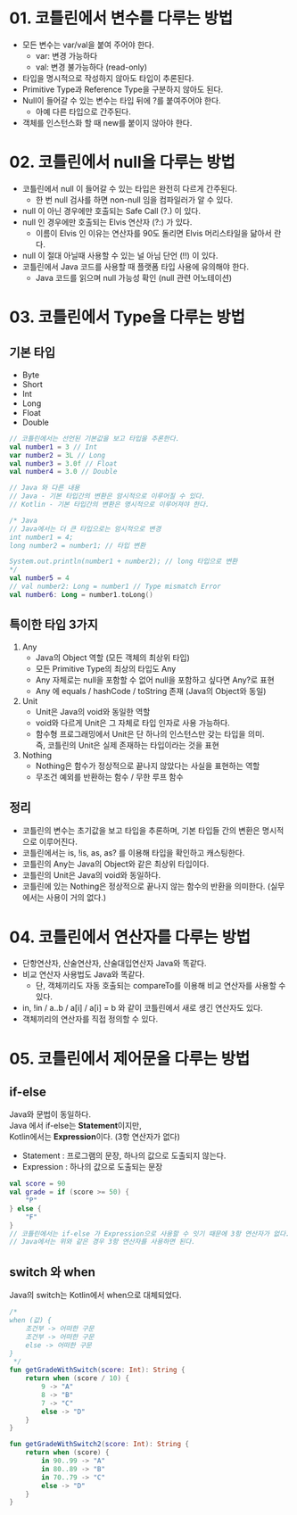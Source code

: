 # 01. 코틀린에서 변수를 다루는 방법
- 모든 변수는 var/val을 붙여 주어야 한다.
  - var: 변경 가능하다
  - val: 변경 불가능하다 (read-only)
- 타입을 명시적으로 작성하지 않아도 타입이 추론된다.
- Primitive Type과 Reference Type을 구분하지 않아도 된다.
- Null이 들어갈 수 있는 변수는 타입 뒤에 ?를 붙여주어야 한다.
  - 아예 다른 타입으로 간주된다.
- 객체를 인스턴스화 할 때 new를 붙이지 않아야 한다.

# 02. 코틀린에서 null을 다루는 방법
- 코틀린에서 null 이 들어갈 수 있는 타입은 완전히 다르게 간주된다.
  - 한 번 null 검사를 하면 non-null 임을 컴파일러가 알 수 있다.
- null 이 아닌 경우에만 호출되는 Safe Call (?.) 이 있다.
- null 인 경우에만 호출되는 Elvis 연산자 (?:) 가 있다.
  - 이름이 Elvis 인 이유는 연산자를 90도 돌리면 Elvis 머리스타일을 닮아서 란다.
- null 이 절대 아닐때 사용할 수 있는 널 아님 단언 (!!) 이 있다.
- 코틀린에서 Java 코드를 사용할 때 플랫폼 타입 사용에 유의해야 한다.
  - Java 코드를 읽으며 null 가능성 확인 (null 관련 어노테이션)

# 03. 코틀린에서 Type을 다루는 방법

## 기본 타입
- Byte
- Short
- Int
- Long
- Float
- Double
```kotlin
// 코틀린에서는 선언된 기본값을 보고 타입을 추론한다.
val number1 = 3 // Int
var number2 = 3L // Long
val number3 = 3.0f // Float
val number4 = 3.0 // Double

// Java 와 다른 내용
// Java - 기본 타입간의 변환은 암시적으로 이루어질 수 있다.
// Kotlin - 기본 타입간의 변환은 명시적으로 이루어져야 한다.

/* Java
// Java에서는 더 큰 타입으로는 암시적으로 변경
int number1 = 4;
long number2 = number1; // 타입 변환

System.out.println(number1 + number2); // long 타입으로 변환
*/
val number5 = 4
// val number2: Long = number1 // Type mismatch Error
val number6: Long = number1.toLong()
```
## 특이한 타입 3가지
1. Any
   - Java의 Object 역할 (모든 객체의 최상위 타입)
   - 모든 Primitive Type의 최상의 타입도 Any
   - Any 자체로는 null을 포함할 수 없어 null을 포함하고 싶다면 Any?로 표현
   - Any 에 equals / hashCode / toString 존재 (Java의 Object와 동일)
2. Unit
   - Unit은 Java의 void와 동일한 역할
   - void와 다르게 Unit은 그 자체로 타입 인자로 사용 가능하다.
   - 함수형 프로그래밍에서 Unit은 단 하나의 인스턴스만 갖는 타입을 의미.   
   즉, 코틀린의 Unit은 실제 존재하는 타입이라는 것을 표현
3. Nothing
    - Nothing은 함수가 정상적으로 끝나지 않았다는 사실을 표현하는 역할
    - 무조건 예외를 반환하는 함수 / 무한 루프 함수

## 정리
- 코틀린의 변수는 초기값을 보고 타입을 추론하며, 기본 타입들 간의 변환은 명시적으로 이루어진다.
- 코틀린에서는 is, !is, as, as? 를 이용해 타입을 확인하고 캐스팅한다.
- 코틀린의 Any는 Java의 Object와 같은 최상위 타입이다.
- 코틀린의 Unit은 Java의 void와 동일하다.
- 코틀린에 있는 Nothing은 정상적으로 끝나지 않는 함수의 반환을 의미한다. (실무에서는 사용이 거의 없다.)

# 04. 코틀린에서 연산자를 다루는 방법
- 단항연산자, 산술연산자, 산술대입연산자 Java와 똑같다.
- 비교 연산자 사용법도 Java와 똑같다.
  - 단, 객체끼리도 자동 호출되는 compareTo를 이용해 비교 연산자를 사용할 수 있다.
- in, !in / a..b / a[i] / a[i] = b 와 같이 코틀린에서 새로 생긴 연산자도 있다.
- 객체끼리의 연산자를 직접 정의할 수 있다.

# 05. 코틀린에서 제어문을 다루는 방법
## if-else
Java와 문법이 동일하다.   
Java 에서 if-else는 **Statement**이지만,   
Kotlin에서는 **Expression**이다. (3항 연산자가 없다)
- Statement : 프로그램의 문장, 하나의 값으로 도출되지 않는다.
- Expression : 하나의 값으로 도출되는 문장

```kotlin
val score = 90
val grade = if (score >= 50) {
    "P"
} else {
    "F"
}
// 코틀린에서는 if-else 가 Expression으로 사용할 수 잇기 때문에 3항 연산자가 없다.
// Java에서는 위와 같은 경우 3항 연산자를 사용하면 된다.
```

## switch 와 when
Java의 switch는 Kotlin에서 when으로 대체되었다.
```kotlin
/*
when (값) {
    조건부 -> 어떠한 구문
    조건부 -> 어떠한 구문
    else -> 어떠한 구문
}
 */
fun getGradeWithSwitch(score: Int): String {
    return when (score / 10) {
        9 -> "A"
        8 -> "B"
        7 -> "C"
        else -> "D"
    }
}

fun getGradeWithSwitch2(score: Int): String {
    return when (score) {
        in 90..99 -> "A"
        in 80..89 -> "B"
        in 70..79 -> "C"
        else -> "D"
    }
}
```
